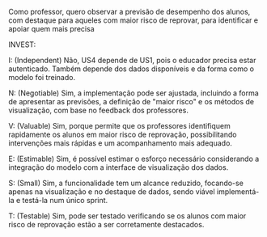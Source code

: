 
Como professor, quero observar a previsão de desempenho dos alunos, com destaque para aqueles com maior risco de reprovar, para identificar e apoiar quem mais precisa

INVEST:

I: (Independent) Não, US4 depende de US1, pois o educador precisa estar autenticado. Também depende dos dados disponíveis e da forma como o modelo foi treinado.

N: (Negotiable) Sim, a implementação pode ser ajustada, incluindo a forma de apresentar as previsões, a definição de "maior risco" e os métodos de visualização, com base no feedback dos professores.

V: (Valuable) Sim, porque permite que os professores identifiquem rapidamente os alunos em maior risco de reprovação, possibilitando intervenções mais rápidas e um acompanhamento mais adequado.

E: (Estimable) Sim, é possível estimar o esforço necessário considerando a integração do modelo com a interface de visualização dos dados.

S: (Small) Sim, a funcionalidade tem um alcance reduzido, focando-se apenas na visualização e no destaque de dados, sendo viável implementá-la e testá-la num único sprint.

T: (Testable) Sim, pode ser testado verificando se os alunos com maior risco de reprovação estão a ser corretamente destacados.
